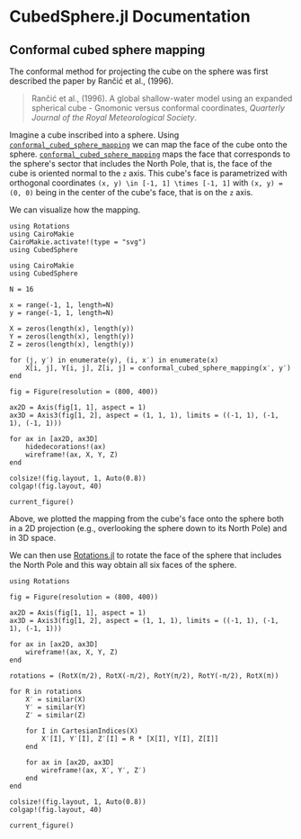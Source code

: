 # CubedSphere.jl Documentation

## Conformal cubed sphere mapping

The conformal method for projecting the cube on the sphere was first described the paper by Rančić et al., (1996).

> Rančić et al., (1996). A global shallow-water model using an expanded spherical cube - Gnomonic versus conformal coordinates, _Quarterly Journal of the Royal Meteorological Society_.

Imagine a cube inscribed into a sphere. Using [`conformal_cubed_sphere_mapping`](@ref) we can map the face of the
cube onto the sphere. [`conformal_cubed_sphere_mapping`](@ref) maps the face that corresponds to the sphere's
sector that includes the North Pole, that is, the face of the cube is oriented normal to the ``z`` axis. This cube's
face is parametrized with orthogonal coordinates ``(x, y) \in [-1, 1] \times [-1, 1]`` with ``(x, y) = (0, 0)`` being
in the center of the cube's face, that is on the ``z`` axis.

We can visualize how the mapping.

```@setup 1
using Rotations
using CairoMakie
CairoMakie.activate!(type = "svg")
using CubedSphere
```

```@example 1
using CairoMakie
using CubedSphere

N = 16

x = range(-1, 1, length=N)
y = range(-1, 1, length=N)

X = zeros(length(x), length(y))
Y = zeros(length(x), length(y))
Z = zeros(length(x), length(y))

for (j, y′) in enumerate(y), (i, x′) in enumerate(x)
    X[i, j], Y[i, j], Z[i, j] = conformal_cubed_sphere_mapping(x′, y′)
end

fig = Figure(resolution = (800, 400))

ax2D = Axis(fig[1, 1], aspect = 1)
ax3D = Axis3(fig[1, 2], aspect = (1, 1, 1), limits = ((-1, 1), (-1, 1), (-1, 1)))

for ax in [ax2D, ax3D]
    hidedecorations!(ax)
    wireframe!(ax, X, Y, Z)
end

colsize!(fig.layout, 1, Auto(0.8))
colgap!(fig.layout, 40)

current_figure()
```

Above, we plotted the mapping from the cube's face onto the sphere both in a 2D
projection (e.g., overlooking the sphere down to its North Pole) and in 3D space.

We can then use [Rotations.jl](https://github.com/JuliaGeometry/Rotations.jl) to rotate
the face of the sphere that includes the North Pole and this way obtain all six faces of
the sphere.

```@example 1
using Rotations

fig = Figure(resolution = (800, 400))

ax2D = Axis(fig[1, 1], aspect = 1)
ax3D = Axis3(fig[1, 2], aspect = (1, 1, 1), limits = ((-1, 1), (-1, 1), (-1, 1)))

for ax in [ax2D, ax3D]
    wireframe!(ax, X, Y, Z)
end

rotations = (RotX(π/2), RotX(-π/2), RotY(π/2), RotY(-π/2), RotX(π))

for R in rotations
    X′ = similar(X)
    Y′ = similar(Y)
    Z′ = similar(Z)

    for I in CartesianIndices(X)
        X′[I], Y′[I], Z′[I] = R * [X[I], Y[I], Z[I]]
    end

    for ax in [ax2D, ax3D]
        wireframe!(ax, X′, Y′, Z′)
    end
end

colsize!(fig.layout, 1, Auto(0.8))
colgap!(fig.layout, 40)

current_figure()
```
